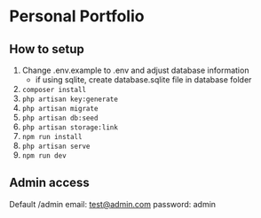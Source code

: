 # Personal Portfolio

## How to setup

1. Change .env.example to .env and adjust database information
    - if using sqlite, create database.sqlite file in database folder
2. `composer install`
3. `php artisan key:generate`
4. `php artisan migrate`
5. `php artisan db:seed`
6. `php artisan storage:link`
7. `npm run install`
8. `php artisan serve`
9. `npm run dev`

## Admin access

Default /admin email: test@admin.com password: admin
